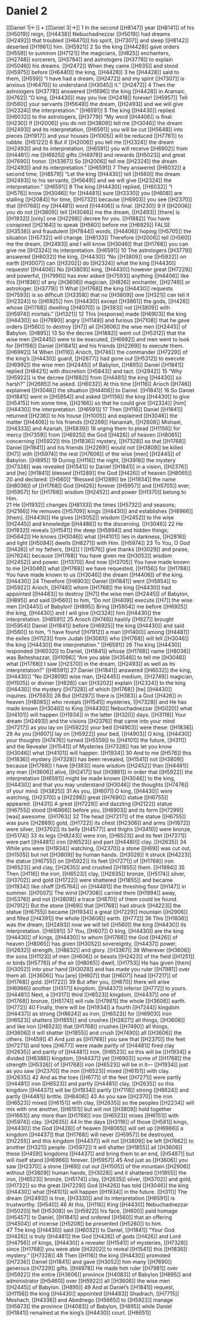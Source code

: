# Daniel 2
[[Daniel 1|←]] • [[Daniel 3|→]]
1 In the second [[H8147]] year [[H8141]] of his [[H5019]] reign, [[H4438]] Nebuchadnezzar [[H5019]] had dreams [[H2492]] that troubled [[H6470]] his spirit, [[H7307]] and sleep [[H8142]] deserted [[H1961]] him. [[H5921]] 
2 So the king [[H4428]] gave orders [[H559]] to summon [[H7121]] the magicians, [[H825]] enchanters, [[H2748]] sorcerers, [[H3784]] and astrologers [[H3778]] to explain [[H5046]] his dreams. [[H2472]] When they came [[H935]] and stood [[H5975]] before [[H6440]] the king, [[H4428]] 
3 he [[H4428]] said to them, [[H559]] “I have had a dream, [[H2472]] and my spirit [[H7307]] is anxious [[H6470]] to understand [[H3045]] it.” [[H2472]] 
4 Then the astrologers [[H3778]] answered [[H1696]] the king [[H4428]] in Aramaic, [[H762]] “O king, [[H4430]] may you live [[H2418]] forever! [[H5957]] Tell [[H560]] your servants [[H5649]] the dream, [[H2493]] and we will give [[H2324]] the interpretation.” [[H6591]] 
5 The king [[H4430]] replied [[H6032]] to the astrologers, [[H3779]] “My word [[H4406]] is final: [[H230]] If [[H2006]] you do not [[H3809]] tell me [[H3046]] the dream [[H2493]] and its interpretation, [[H6591]] you will be cut [[H5648]] into pieces [[H1917]] and your houses [[H1005]] will be reduced [[H7761]] to rubble. [[H5122]] 
6 But if [[H2006]] you tell me [[H2324]] the dream [[H2493]] and its interpretation, [[H6591]] you will receive [[H6902]] from [[H4481]] me [[H6925]] gifts [[H4978]] and rewards [[H5023]] and great [[H7690]] honor. [[H3367]] So [[H2006]] tell me [[H2324]] the dream [[H2493]] and its interpretation.” [[H6591]] 
7 They answered [[H6032]] a second time, [[H8579]] “Let the king [[H4430]] tell [[H560]] the dream [[H2493]] to his servants, [[H5649]] and we will give [[H2324]] the interpretation.” [[H6591]] 
8 The king [[H4430]] replied, [[H6032]] “I [[H576]] know [[H3046]] for [[H4481]] sure [[H3330]] you [[H608]] are stalling [[H2084]] for time, [[H5732]] because [[H6903]] you see [[H2370]] that [[H1768]] my [[H4481]] word [[H4406]] is final. [[H230]] 
9 If [[H2006]] you do not [[H3809]] tell [[H3046]] me the dream, [[H2493]] [there] is [[H1932]] [only] one [[H2298]] decree for you. [[H1882]] You have conspired [[H2164]] to speak [[H560]] before me [[H6925]] FALSE [[H3538]] and fraudulent [[H7844]] words, [[H4406]] hoping [[H5705]] the situation [[H5732]] will change. [[H8133]] Therefore [[H2006]] tell [[H560]] me  the dream, [[H2493]] and I will know [[H3046]] that [[H1768]] you can give me [[H2324]] its interpretation. [[H6591]] 
10 The astrologers [[H3779]] answered [[H6032]] the king, [[H4430]] “No [[H3809]] one [[H5922]] on earth [[H3007]] can [[H3202]] do [[H2324]] what the king [[H4430]] requests! [[H4406]] No [[H3809]] king, [[H4430]] however great [[H7229]] and powerful, [[H7990]] has ever asked [[H7593]] anything [[H4406]] like this [[H1836]] of any [[H3606]] magician, [[H826]] enchanter, [[H2749]] or astrologer. [[H3779]] 
11 What [[H1768]] the king [[H4430]] requests [[H7593]] is so difficult [[H3358]] that no [[H3809]] one [[H321]] can tell it [[H2324]] to [[H6925]] him [[H4430]] except [[H3861]] the gods, [[H426]] whose [[H1768]] dwelling [[H4070]] is [[H383]] not [[H3809]] with [[H5974]] mortals.” [[H1321]] 
12 This [response] made [[H6903]] the king [[H4430]] so [[H7690]] angry [[H1149]] and furious [[H7108]] that he gave orders [[H560]] to destroy [[H7]] all [[H3606]] the wise men [[H2445]] of Babylon. [[H895]] 
13 So the decree [[H1882]] went out [[H5312]] that the wise men [[H2445]] were to be executed, [[H6992]] and men went to look for [[H1156]] Daniel [[H1841]] and his friends [[H2269]] to execute them. [[H6992]] 
14 When [[H116]] Arioch, [[H746]] the commander [[H7229]] of the king’s [[H4430]] guard, [[H2877]] had gone out [[H5312]] to execute [[H6992]] the wise men [[H2445]] of Babylon, [[H895]] Daniel [[H1841]] replied [[H8421]] with discretion [[H5843]] and tact. [[H2942]] 
15 “Why [[H5922]] is the decree [[H1882]] from [[H4481]] the king [[H4430]] so harsh?” [[H2685]] he asked. [[H6032]] At this time [[H116]] Arioch [[H746]] explained [[H3046]] the situation [[H4406]] to Daniel. [[H1841]] 
16 So Daniel [[H1841]] went in [[H5954]] and asked [[H1156]] the king [[H4430]] to give [[H5415]] him  some time, [[H2166]] so that he could give [[H2324]] [him] [[H4430]] the interpretation. [[H6591]] 
17 Then [[H116]] Daniel [[H1841]] returned [[H236]] to his house [[H1005]] and explained [[H3046]] the matter [[H4406]] to his friends [[H2269]] Hananiah, [[H2608]] Mishael, [[H4333]] and Azariah, [[H5839]] 
18 urging them to plead [[H1156]] for mercy [[H7359]] from [[H6925]] the God [[H426]] of heaven [[H8065]] concerning [[H5922]] this [[H1836]] mystery, [[H7328]] so that [[H1768]] Daniel [[H1841]] and his friends [[H2269]] would not [[H3809]] be killed [[H7]] with [[H5974]] the rest [[H7606]] of the wise [men] [[H2445]] of Babylon. [[H895]] 
19 During [[H116]] the night, [[H3916]] the mystery [[H7328]] was revealed [[H1541]] to Daniel [[H1841]] in a vision, [[H2376]] and [he] [[H1841]] blessed [[H1289]] the God [[H426]] of heaven [[H8065]] 
20 and declared: [[H560]] “Blessed [[H1289]] be [[H1934]] the name [[H8036]] of [[H1768]] God [[H426]] forever [[H5957]] and [[H5705]] ever, [[H5957]] for [[H1768]] wisdom [[H2452]] and power [[H1370]] belong to Him.  
21 He [[H1932]] changes [[H8133]] the times [[H5732]] and seasons; [[H2166]] He removes [[H5709]] kings [[H4430]] and establishes [[H6966]] [them]. [[H4430]] He gives [[H3052]] wisdom [[H2452]] to the wise [[H2445]] and knowledge [[H4486]] to the discerning. [[H3046]] 
22 He [[H1932]] reveals [[H1541]] the deep [[H5994]] and hidden things; [[H5642]] He knows [[H3046]] what [[H4101]] lies in darkness, [[H2816]] and light [[H5094]] dwells [[H8271]] with Him. [[H5974]] 
23 To You,  O God [[H426]] of my fathers, [[H2]] I [[H576]] give thanks [[H3029]] and praise, [[H7624]] because [[H1768]] You have given me [[H3052]] wisdom [[H2452]] and power. [[H1370]] And now [[H3705]] You have made known to me [[H3046]] what [[H1768]] we have requested, [[H1156]] for [[H1768]] You have made known to us [[H3046]] the dream [[H4406]] of the king. [[H4430]] 
24 Therefore [[H6903]] Daniel [[H1841]] went [[H5954]] to [[H5922]] Arioch, [[H746]] whom [[H1768]] the king [[H4430]] had appointed [[H4483]] to destroy [[H7]] the wise men [[H2445]] of Babylon, [[H895]] and said [[H560]] to him,  “Do not [[H409]] execute [[H7]] the wise men [[H2445]] of Babylon! [[H895]] Bring [[H5954]] me before [[H6925]] the king, [[H4430]] and I will give [[H2324]] him [[H4430]] the interpretation. [[H6591]] 
25 Arioch [[H746]] hastily [[H927]] brought [[H5954]] Daniel [[H1841]] before [[H6925]] the king [[H4430]] and said [[H560]] to him,  “I have found [[H7912]] a man [[H1400]] among [[H4481]] the exiles [[H1123]] from Judah [[H3061]] who [[H1768]] will tell [[H3046]] the king [[H4430]] the interpretation.” [[H6591]] 
26 The king [[H4430]] responded [[H6032]] to Daniel, [[H1841]] whose [[H1768]] name [[H8036]] was Belteshazzar, [[H1096]] “Are you able [[H3546]] to tell me [[H3046]] what [[H1768]] I saw [[H2370]] in the dream, [[H2493]] as well as its interpretation?” [[H6591]] 
27 Daniel [[H1841]] answered [[H6032]] the king, [[H4430]] “No [[H3809]] wise man, [[H2445]] medium, [[H2749]] magician, [[H1505]] or diviner [[H826]] can [[H3202]] explain [[H2324]] to the king [[H4430]] the mystery [[H7328]] of which [[H1768]] [he] [[H4430]] inquires. [[H7593]] 
28 But [[H1297]] there is [[H383]] a God [[H426]] in heaven [[H8065]] who reveals [[H1541]] mysteries, [[H7328]] and He has made known [[H3046]] to King [[H4430]] Nebuchadnezzar [[H5020]] what [[H4101]] will happen [[H1934]] in the latter [[H320]] days. [[H3118]] Your dream [[H2493]] and the visions [[H2376]] that came into your mind [[H7217]] as you lay on [[H5922]] your bed [[H4903]] were these: [[H1836]] 
29 As you [[H607]] lay on [[H5922]] your bed, [[H4903]] O king, [[H4430]] your thoughts [[H7476]] turned [[H5559]] to [[H4101]] the future, [[H311]] and the Revealer [[H1541]] of Mysteries [[H7328]] has let you know [[H3046]] what [[H4101]] will happen. [[H1934]] 
30 And to me [[H576]] this [[H1836]] mystery [[H7328]] has been revealed, [[H1541]] not [[H3809]] because [[H1768]] I have [[H383]] more wisdom [[H2452]] than [[H4481]] any man [[H3606]] alive, [[H2417]] but [[H3861]] in order that [[H5922]] the interpretation [[H6591]] might be made known [[H3046]] to the king, [[H4430]] and that you may understand [[H3046]] the thoughts [[H7476]] of your mind. [[H3825]] 
31 As you, [[H607]] O king, [[H4430]] were watching, [[H2370]] a [[H2298]] great [[H7690]] statue [[H6755]] appeared. [[H431]] A great [[H7229]] and dazzling [[H2122]] statue [[H6755]] stood [[H6966]] before you, [[H6903]] and its form [[H7299]] [was] awesome. [[H1763]] 
32 The head [[H7217]] of the statue [[H6755]] was pure [[H2869]] gold, [[H1722]] its chest [[H2306]] and arms [[H1872]] were silver, [[H3702]] its belly [[H4577]] and thighs [[H3410]] were bronze, [[H5174]] 
33 its legs [[H8243]] were iron, [[H6523]] and its feet [[H7271]] were part [[H4481]] iron [[H6523]] and part [[H4480]] clay. [[H2635]] 
34 While you were [[H1934]] watching, [[H2370]] a stone [[H69]] was cut out, [[H1505]] but not [[H3809]] by human hands. [[H3028]] It struck [[H4223]] the statue [[H6755]] on [[H5922]] its feet [[H7271]] of [[H1768]] iron [[H6523]] and clay, [[H2635]] and crushed [[H1855]] them. [[H1994]] 
35 Then [[H116]] the iron, [[H6523]] clay, [[H2635]] bronze, [[H5174]] silver, [[H3702]] and gold [[H1722]] were shattered [[H1855]] and became [[H1934]] like chaff [[H5784]] on [[H4481]] the threshing floor [[H147]] in summer. [[H7007]] The wind [[H7308]] carried them [[H1994]] away, [[H5376]] and not [[H3809]] a trace [[H870]] of them  could be found. [[H7912]] But the stone [[H69]] that [[H1768]] had struck [[H4223]] the statue [[H6755]] became [[H1934]] a great [[H7229]] mountain [[H2906]] and filled [[H4391]] the whole [[H3606]] earth. [[H772]] 
36 This [[H1836]] was the dream; [[H2493]] now we will tell [[H560]] the king [[H4430]] its interpretation. [[H6591]] 
37 You, [[H607]] O king, [[H4430]] are the king [[H4430]] of kings, [[H4430]] to whom [[H1768]] the God [[H426]] of heaven [[H8065]] has given [[H3052]] sovereignty, [[H4437]] power, [[H2632]] strength, [[H8632]] and glory. [[H3367]] 
38 Wherever [[H3606]] the sons [[H1123]] of men [[H606]] or beasts [[H2423]] of the field [[H1251]] or birds [[H5776]] of the air [[H8065]] dwell, [[H1753]] He has given [them] [[H3052]] into your hand [[H3028]] and has made you ruler [[H7981]] over them all. [[H3606]] You [are] [[H607]] that [[H607]] head [[H7217]] of [[H1768]] gold. [[H1722]] 
39 But after you, [[H870]] there will arise [[H6966]] another [[H317]] kingdom, [[H4437]] inferior [[H772]] to yours. [[H4481]] Next, a [[H317]] third [[H8523]] kingdom, [[H4437]] one of [[H1768]] bronze, [[H5174]] will rule [[H7981]] the whole [[H3606]] earth. [[H772]] 
40 Finally, there will be [[H1934]] a fourth [[H7244]] kingdom [[H4437]] as strong [[H8624]] as iron; [[H6523]] for [[H6903]] iron [[H6523]] shatters [[H1855]] and crushes [[H2827]] all things, [[H3606]] and like iron [[H6523]] that [[H1768]] crushes [[H7490]] all things, [[H3606]] it will shatter [[H1855]] and crush [[H7490]] all [[H3606]] the others. [[H459]] 
41 And just as [[H1768]] you saw that [[H2370]] the feet [[H7271]] and toes [[H677]] were made partly of [[H4481]] fired clay [[H2635]] and partly of [[H4481]] iron, [[H6523]] so this will be [[H1934]] a divided [[H6386]] kingdom, [[H4437]] yet [[H6903]] some of [[H1768]] the strength [[H5326]] of [[H1768]] iron [[H6523]] will be in it— [[H1934]] just as you saw [[H2370]] the iron [[H6523]] mixed [[H6151]] with clay. [[H2635]] 
42 And as the toes [[H677]] of the feet [[H7271]] were partly [[H4481]] iron [[H6523]] and partly [[H4481]] clay, [[H2635]] so this kingdom [[H4437]] will be [[H1934]] partly [[H7118]] strong [[H8624]] and partly [[H4481]] brittle. [[H8406]] 
43 As you saw [[H2370]] the iron [[H6523]] mixed [[H6151]] with clay, [[H2635]] so the peoples [[H2234]] will mix with one another, [[H6151]] but will not [[H3809]] hold together [[H1693]] any more than [[H1768]] iron [[H6523]] mixes [[H6151]] with [[H5974]] clay. [[H2635]] 
44 In the days [[H3118]] of those [[H581]] kings, [[H4430]] the God [[H426]] of heaven [[H8065]] will set up [[H6966]] a kingdom [[H4437]] that [[H1768]] will never [[H5957]] be destroyed, [[H2255]] and this kingdom [[H4437]] will not [[H3809]] be left [[H7662]] to another [[H321]] people. [[H5972]] It will shatter [[H1855]] all [[H3606]] these [[H459]] kingdoms [[H4437]] and bring them to an end, [[H5487]] but will itself stand [[H6966]] forever. [[H5957]] 
45 And just as [[H3606]] you saw [[H2370]] a stone [[H69]] cut out [[H1505]] of the mountain [[H2906]] without [[H3809]] human hands, [[H3028]] and it shattered [[H1855]] the iron, [[H6523]] bronze, [[H5174]] clay, [[H2635]] silver, [[H3702]] and gold, [[H1722]] so the great [[H7229]] God [[H426]] has told [[H3046]] the king [[H4430]] what [[H4101]] will happen [[H1934]] in the future. [[H311]] The dream [[H2493]] is true, [[H3330]] and its interpretation [[H6591]] is trustworthy. [[H540]] 
46 At this, [[H116]] King [[H4430]] Nebuchadnezzar [[H5020]] fell [[H5308]] on [[H5922]] his face, [[H600]] paid homage [[H5457]] to Daniel, [[H1841]] and ordered [[H560]] that an offering [[H4504]] of incense [[H5208]] be presented [[H5260]] to him.  
47 The king [[H4430]] said [[H6032]] to Daniel, [[H1841]] “Your God [[H426]] is truly [[H4481]] the God [[H426]] of gods [[H426]] and Lord [[H4756]] of kings, [[H4430]] a revealer [[H1541]] of mysteries, [[H7328]] since [[H1768]] you were able [[H3202]] to reveal [[H1541]] this [[H1836]] mystery.” [[H7328]] 
48 Then [[H116]] the king [[H4430]] promoted [[H7236]] Daniel [[H1841]] and gave [[H3052]] him many [[H7690]] generous [[H7229]] gifts. [[H4978]] He made him ruler [[H7981]] over [[H5922]] the entire [[H3606]] province [[H4083]] of Babylon [[H895]] and administrator [[H5460]] over [[H5922]] all [[H3606]] the wise men [[H2445]] of Babylon. [[H895]] 
49 And at Daniel’s [[H1841]] request, [[H1156]] the king [[H4430]] appointed [[H4483]] Shadrach, [[H7715]] Meshach, [[H4336]] and Abednego [[H5665]] to [[H5922]] manage [[H5673]] the province [[H4083]] of Babylon, [[H895]] while Daniel [[H1841]] remained at the king’s [[H4430]] court. [[H8651]] 
